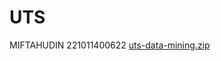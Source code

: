 # UTS
MIFTAHUDIN 221011400622
[uts-data-mining.zip](https://github.com/Miftahudin0/UTS/files/15323567/uts-data-mining.zip)
